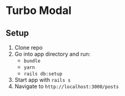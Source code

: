 # Turbo Modal

## Setup

1. Clone repo
1. Go into app directory and run:
   - `bundle`   
   - `yarn`
   - `rails db:setup`
1. Start app with `rails s`
1. Navigate to `http://localhost:3000/posts`
    
